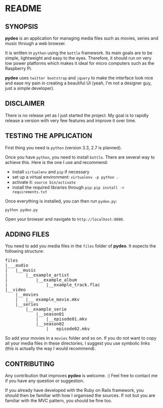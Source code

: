 # README

## SYNOPSIS

**pydeo** is an application for managing media files such as movies, series and
music through a web browser.

It is written in `python` using the `bottle` framework. Its main goals are to be
simple, lightweight and easy to the eyes. Therefore, it should run on very low
power platforms which makes it ideal for micro computers such as the Raspberry
Pi.

**pydeo** uses `twitter bootstrap` and `jquery` to make the interface look nice
and ease my pain in creating a beautiful UI (yeah, I'm not a designer guy, just
a simple developer).

## DISCLAIMER

There is no release yet as I just started the project. My goal is to rapidly
release a version with very few features and improve it over time.

## TESTING THE APPLICATION

First thing you need is `python` (version 3.3, 2.7 is planned).

Once you have `python`, you need to install `bottle`. There are several way to
achieve this. Here is the one I use and recommend:

* install `virtualenv` and `pip` if necessary
* set up a virtual environment: `virtualenv -p python .`
* activate it: `source bin/activate`
* install the required libraries through `pip`:
  `pip install -r requirements.txt`

Once everything is installed, you can then run `pydeo.py`:

    python pydeo.py

Open your browser and navigate to `http://localhost:8080`.

## ADDING FILES

You need to add you media files in the `files` folder of **pydeo**. It expects
the following structure:
<pre>
files
|___audio
|   |__music
|       |__example_artist
|           |__example_album
|               |__example_track.flac
|__video
    |__movies
    |   |__ example_movie.mkv
    |__series
        |__example_serie
            |__season01
            |   |__episode01.mkv
            |__season02
                |__ episode02.mkv
</pre>

So add your movies in a `movies` folder and so on. If you do not want to copy
all your media files in these directories, I suggest you use symbolic links
(this is actually the way I would recommend).

## CONTRIBUTING

Any contribution that improves **pydeo** is welcome. :)
Feel free to contact me if you have any question or suggestion.

If you already have developed with the Ruby on Rails framework, you should then
be familiar with how I organised the sources. If not but you are familiar with
the MVC pattern, you should be fine too.
